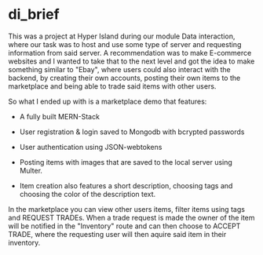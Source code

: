 # di_brief
This was a project at Hyper Island during our module Data interaction, where our task was to host and use some type of server and requesting information from said server. A recommendation was to make E-commerce websites and I wanted to take that to the next level and got the idea to make something similar to "Ebay", where users could also interact with the backend, by creating their own accounts, posting their own items to the marketplace and being able to trade said items with other users.

So what I ended up with is a marketplace demo that features:

- A fully built MERN-Stack

- User registration & login saved to Mongodb with bcrypted passwords

- User authentication using JSON-webtokens

- Posting items with images that are saved to the local server using Multer.

- Item creation also features a short description, choosing tags and choosing the color of the description text.

In the marketplace you can view other users items, filter items using tags and REQUEST TRADEs. When a trade request is made the owner of the item will be notified in the "Inventory" route and can then choose to ACCEPT TRADE, where the requesting user will then aquire said item in their inventory.
